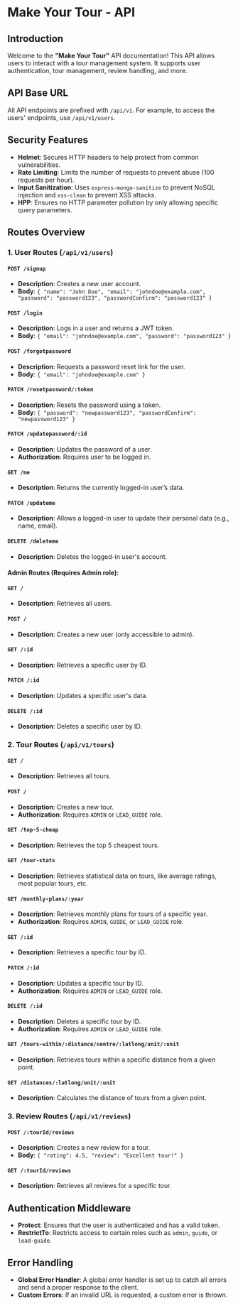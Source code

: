 # Make Your Tour - API
## Introduction
Welcome to the **"Make Your Tour"** API documentation! This API allows users to interact with a tour management system. It supports user authentication, tour management, review handling, and more.

## API Base URL
All API endpoints are prefixed with `/api/v1`. For example, to access the users' endpoints, use `/api/v1/users`.

## Security Features
- **Helmet**: Secures HTTP headers to help protect from common vulnerabilities.
- **Rate Limiting**: Limits the number of requests to prevent abuse (100 requests per hour).
- **Input Sanitization**: Uses `express-mongo-sanitize` to prevent NoSQL injection and `xss-clean` to prevent XSS attacks.
- **HPP**: Ensures no HTTP parameter pollution by only allowing specific query parameters.

## Routes Overview

### 1. User Routes (`/api/v1/users`)

#### `POST /signup`
- **Description**: Creates a new user account.
- **Body**: `{ "name": "John Doe", "email": "johndoe@example.com", "password": "password123", "passwordConfirm": "password123" }`
  
#### `POST /login`
- **Description**: Logs in a user and returns a JWT token.
- **Body**: `{ "email": "johndoe@example.com", "password": "password123" }`
  
#### `POST /forgotpassword`
- **Description**: Requests a password reset link for the user.
- **Body**: `{ "email": "johndoe@example.com" }`
  
#### `PATCH /resetpassword/:token`
- **Description**: Resets the password using a token.
- **Body**: `{ "password": "newpassword123", "passwordConfirm": "newpassword123" }`
  
#### `PATCH /updatepassword/:id`
- **Description**: Updates the password of a user.
- **Authorization**: Requires user to be logged in.

#### `GET /me`
- **Description**: Returns the currently logged-in user’s data.

#### `PATCH /updateme`
- **Description**: Allows a logged-in user to update their personal data (e.g., name, email).
  
#### `DELETE /deleteme`
- **Description**: Deletes the logged-in user's account.

#### Admin Routes (Requires Admin role):
  
#### `GET /`
- **Description**: Retrieves all users.
  
#### `POST /`
- **Description**: Creates a new user (only accessible to admin).
  
#### `GET /:id`
- **Description**: Retrieves a specific user by ID.

#### `PATCH /:id`
- **Description**: Updates a specific user's data.

#### `DELETE /:id`
- **Description**: Deletes a specific user by ID.

### 2. Tour Routes (`/api/v1/tours`)

#### `GET /`
- **Description**: Retrieves all tours.

#### `POST /`
- **Description**: Creates a new tour.
- **Authorization**: Requires `ADMIN` or `LEAD_GUIDE` role.

#### `GET /top-5-cheap`
- **Description**: Retrieves the top 5 cheapest tours.

#### `GET /tour-stats`
- **Description**: Retrieves statistical data on tours, like average ratings, most popular tours, etc.

#### `GET /monthly-plans/:year`
- **Description**: Retrieves monthly plans for tours of a specific year.
- **Authorization**: Requires `ADMIN`, `GUIDE`, or `LEAD_GUIDE` role.

#### `GET /:id`
- **Description**: Retrieves a specific tour by ID.

#### `PATCH /:id`
- **Description**: Updates a specific tour by ID.
- **Authorization**: Requires `ADMIN` or `LEAD_GUIDE` role.

#### `DELETE /:id`
- **Description**: Deletes a specific tour by ID.
- **Authorization**: Requires `ADMIN` or `LEAD_GUIDE` role.

#### `GET /tours-within/:distance/centre/:latlong/unit/:unit`
- **Description**: Retrieves tours within a specific distance from a given point.

#### `GET /distances/:latlong/unit/:unit`
- **Description**: Calculates the distance of tours from a given point.

### 3. Review Routes (`/api/v1/reviews`)

#### `POST /:tourId/reviews`
- **Description**: Creates a new review for a tour.
- **Body**: `{ "rating": 4.5, "review": "Excellent tour!" }`

#### `GET /:tourId/reviews`
- **Description**: Retrieves all reviews for a specific tour.

## Authentication Middleware
- **Protect**: Ensures that the user is authenticated and has a valid token.
- **RestrictTo**: Restricts access to certain roles such as `admin`, `guide`, or `lead-guide`.

## Error Handling
- **Global Error Handler**: A global error handler is set up to catch all errors and send a proper response to the client.
- **Custom Errors**: If an invalid URL is requested, a custom error is thrown.
